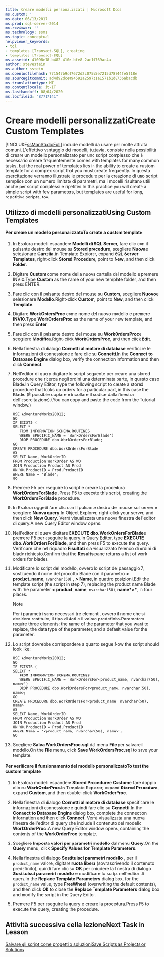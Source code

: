 ```yaml
---
title: Creare modelli personalizzati | Microsoft Docs
ms.custom: ''
ms.date: 06/13/2017
ms.prod: sql-server-2014
ms.reviewer: ''
ms.technology: ssms
ms.topic: conceptual
helpviewer_keywords:
- tql
- templates [Transact-SQL], creating
- templates [Transact-SQL]
ms.assetid: 41098e78-b482-410e-bfe8-2ac10769ac4a
author: stevestein
ms.author: sstein
ms.openlocfilehash: 771547b9c47672d2c075b5e7215d78744fe5f18e
ms.sourcegitcommit: ad4d92dce894592a259721a1571b1d8736abacdb
ms.translationtype: MT
ms.contentlocale: it-IT
ms.lasthandoff: 08/04/2020
ms.locfileid: "87717141"
---
```

# <a name="create-custom-templates"></a><span data-ttu-id="4c521-102">Creare modelli personalizzati</span><span class="sxs-lookup"><span data-stu-id="4c521-102">Create Custom Templates</span></span>
  [!INCLUDE[ssManStudioFull](../../includes/ssmanstudiofull-md.md)] <span data-ttu-id="4c521-103">include modelli da usare per molte attività comuni. L'effettivo vantaggio dei modelli, tuttavia, consiste nella possibilità di creare un modello personalizzato per uno script complesso che è necessario creare frequentemente.</span><span class="sxs-lookup"><span data-stu-id="4c521-103">comes with templates for many common tasks, but the real power of templates lies in the ability to create a custom template for a complex script that you must create frequently.</span></span> <span data-ttu-id="4c521-104">In questa esercitazione verranno illustrate le procedure per la creazione di uno script semplice con un numero limitato di parametri, ma i modelli risultano utili anche per script complessi e ripetitivi.</span><span class="sxs-lookup"><span data-stu-id="4c521-104">In this practice you will create a simple script with few parameters, but templates are useful for long, repetitive scripts, too.</span></span>  
  
## <a name="using-custom-templates"></a><span data-ttu-id="4c521-105">Utilizzo di modelli personalizzati</span><span class="sxs-lookup"><span data-stu-id="4c521-105">Using Custom Templates</span></span>  
  
#### <a name="to-create-a-custom-template"></a><span data-ttu-id="4c521-106">Per creare un modello personalizzato</span><span class="sxs-lookup"><span data-stu-id="4c521-106">To create a custom template</span></span>  
  
1.  <span data-ttu-id="4c521-107">In Esplora modelli espandere **Modelli di SQL Server**, fare clic con il pulsante destro del mouse su **Stored procedure**, scegliere **Nuova**e selezionare **Cartella**.</span><span class="sxs-lookup"><span data-stu-id="4c521-107">In Template Explorer, expand **SQL Server Templates**, right-click **Stored Procedure**, point to **New**, and then click **Folder**.</span></span>  
  
2.  <span data-ttu-id="4c521-108">Digitare **Custom** come nome della nuova cartella del modello e premere INVIO.</span><span class="sxs-lookup"><span data-stu-id="4c521-108">Type **Custom** as the name of your new template folder, and then press ENTER.</span></span>  
  
3.  <span data-ttu-id="4c521-109">Fare clic con il pulsante destro del mouse su **Custom**, scegliere **Nuovo**e selezionare **Modello**.</span><span class="sxs-lookup"><span data-stu-id="4c521-109">Right-click **Custom**, point to **New**, and then click **Template**.</span></span>  
  
4.  <span data-ttu-id="4c521-110">Digitare **WorkOrdersProc** come nome del nuovo modello e premere **INVIO**.</span><span class="sxs-lookup"><span data-stu-id="4c521-110">Type **WorkOrdersProc** as the name of your new template, and then press **Enter**.</span></span>  
  
5.  <span data-ttu-id="4c521-111">Fare clic con il pulsante destro del mouse su **WorkOrdersProc**e scegliere **Modifica**.</span><span class="sxs-lookup"><span data-stu-id="4c521-111">Right-click **WorkOrdersProc**, and then click **Edit**.</span></span>  
  
6.  <span data-ttu-id="4c521-112">Nella finestra di dialogo **Connetti al motore di database** verificare le informazioni di connessione e fare clic su **Connetti**.</span><span class="sxs-lookup"><span data-stu-id="4c521-112">In the **Connect to Database Engine** dialog box, verify the connection information and then click **Connect**.</span></span>  
  
7.  <span data-ttu-id="4c521-113">Nell'editor di query digitare lo script seguente per creare una stored procedure che ricerca negli ordini una determinata parte, in questo caso Blade.</span><span class="sxs-lookup"><span data-stu-id="4c521-113">In Query Editor, type the following script to create a stored procedure that looks up orders for a particular part, in this case the Blade.</span></span> <span data-ttu-id="4c521-114">(È possibile copiare e incollare il codice dalla finestra dell'esercitazione).</span><span class="sxs-lookup"><span data-stu-id="4c521-114">(You can copy and paste the code from the Tutorial window.)</span></span>  
  
    ```  
    USE AdventureWorks20012;  
    GO  
    IF EXISTS (  
    SELECT *   
       FROM INFORMATION_SCHEMA.ROUTINES   
       WHERE SPECIFIC_NAME = 'WorkOrdersForBlade')  
       DROP PROCEDURE dbo.WorkOrdersForBlade;  
    GO  
    CREATE PROCEDURE dbo.WorkOrdersForBlade  
    AS  
    SELECT Name, WorkOrderID   
    FROM Production.WorkOrder AS WO  
    JOIN Production.Product AS Prod  
    ON WO.ProductID = Prod.ProductID  
    WHERE Name = 'Blade';  
    GO  
    ```  
  
8.  <span data-ttu-id="4c521-115">Premere F5 per eseguire lo script e creare la procedura **WorkOrdersForBlade** .</span><span class="sxs-lookup"><span data-stu-id="4c521-115">Press F5 to execute this script, creating the **WorkOrdersForBlade** procedure.</span></span>  
  
9. <span data-ttu-id="4c521-116">In Esplora oggetti fare clic con il pulsante destro del mouse sul server e scegliere **Nuova query**.</span><span class="sxs-lookup"><span data-stu-id="4c521-116">In Object Explorer, right-click your server, and then click **New Query**.</span></span> <span data-ttu-id="4c521-117">Verrà visualizzata una nuova finestra dell'editor di query.</span><span class="sxs-lookup"><span data-stu-id="4c521-117">A new Query Editor window opens.</span></span>  
  
10. <span data-ttu-id="4c521-118">Nell'editor di query digitare **EXECUTE dbo.WorkOrdersForBlade**e premere F5 per eseguire la query.</span><span class="sxs-lookup"><span data-stu-id="4c521-118">In Query Editor, type **EXECUTE dbo.WorkOrdersForBlade**, and then press F5 to execute the query.</span></span> <span data-ttu-id="4c521-119">Verificare che nel riquadro **Risultati** sia visualizzato l'elenco di ordini di blade richiesto.</span><span class="sxs-lookup"><span data-stu-id="4c521-119">Confirm that the **Results** pane returns a list of work orders for blades.</span></span>  
  
11. <span data-ttu-id="4c521-120">Modificare lo script del modello, ovvero lo script del passaggio 7, sostituendo il nome del prodotto Blade con il parametro <strong> *<* product_name</strong>, `nvarchar(50)` , <strong> *>* Name</strong>, in quattro posizioni.</span><span class="sxs-lookup"><span data-stu-id="4c521-120">Edit the template script (the script in step 7), replacing the product name Blade with the parameter <strong>*<* product_name</strong>, `nvarchar(50)`, <strong>name*>*</strong>, in four places.</span></span>  
  
    > [!NOTE]  
    >  <span data-ttu-id="4c521-121">Per i parametri sono necessari tre elementi, ovvero il nome che si desidera restituire, il tipo di dati e il valore predefinito.</span><span class="sxs-lookup"><span data-stu-id="4c521-121">Parameters require three elements: the name of the parameter that you want to replace, the data type of the parameter, and a default value for the parameter.</span></span>  
  
12. <span data-ttu-id="4c521-122">Lo script dovrebbe corrispondere a quanto segue:</span><span class="sxs-lookup"><span data-stu-id="4c521-122">Now the script should look like:</span></span>  
  
    ```  
    USE AdventureWorks20012;  
    GO  
    IF EXISTS (  
    SELECT *   
       FROM INFORMATION_SCHEMA.ROUTINES   
       WHERE SPECIFIC_NAME = 'WorkOrdersFor<product_name, nvarchar(50), name>')  
       DROP PROCEDURE dbo.WorkOrdersFor<product_name, nvarchar(50), name>;  
    GO  
    CREATE PROCEDURE dbo.WorkOrdersFor<product_name, nvarchar(50), name>  
    AS  
    SELECT Name, WorkOrderID   
    FROM Production.WorkOrder AS WO  
    JOIN Production.Product AS Prod  
    ON WO.ProductID = Prod.ProductID  
    WHERE Name = '<product_name, nvarchar(50), name>';  
    GO  
    ```  
  
13. <span data-ttu-id="4c521-123">Scegliere **Salva WorkOrdersProc.sql** dal menu **File** per salvare il modello.</span><span class="sxs-lookup"><span data-stu-id="4c521-123">On the **File** menu, click **Save WorkOrdersProc.sql** to save your template.</span></span>  
  
#### <a name="to-test-the-custom-template"></a><span data-ttu-id="4c521-124">Per verificare il funzionamento del modello personalizzato</span><span class="sxs-lookup"><span data-stu-id="4c521-124">To test the custom template</span></span>  
  
1.  <span data-ttu-id="4c521-125">In Esplora modelli espandere **Stored Procedure**e **Custom**e fare doppio clic su **WorkOrderProc**.</span><span class="sxs-lookup"><span data-stu-id="4c521-125">In Template Explorer, expand **Stored Procedure**, expand **Custom**, and then double-click **WorkOrderProc**.</span></span>  
  
2.  <span data-ttu-id="4c521-126">Nella finestra di dialogo **Connetti al motore di database** specificare le informazioni di connessione e quindi fare clic su **Connetti**.</span><span class="sxs-lookup"><span data-stu-id="4c521-126">In the **Connect to Database Engine** dialog box, complete the connection information and then click **Connect**.</span></span> <span data-ttu-id="4c521-127">Verrà visualizzata una nuova finestra dell'editor di query che include il contenuto del modello **WorkOrderProc** .</span><span class="sxs-lookup"><span data-stu-id="4c521-127">A new Query Editor window opens, containing the contents of the **WorkOrderProc** template.</span></span>  
  
3.  <span data-ttu-id="4c521-128">Scegliere **Imposta valori per parametri modello** dal menu **Query**.</span><span class="sxs-lookup"><span data-stu-id="4c521-128">On the **Query** menu, click **Specify Values for Template Parameters**.</span></span>  
  
4.  <span data-ttu-id="4c521-129">Nella finestra di dialogo **Sostituisci parametri modello** , per il `product_name` valore, digitare **ruota libera** (sovrascrivendo il contenuto predefinito), quindi fare clic su **OK** per chiudere la finestra di dialogo **Sostituisci parametri modello** e modificare lo script nell'editor di query.</span><span class="sxs-lookup"><span data-stu-id="4c521-129">In the **Replace Template Parameters** dialog box, for the `product_name` value, type **FreeWheel** (overwriting the default contents), and then click **OK** to close the **Replace Template Parameters** dialog box and modify the script in the Query Editor.</span></span>  
  
5.  <span data-ttu-id="4c521-130">Premere F5 per eseguire la query e creare la procedura.</span><span class="sxs-lookup"><span data-stu-id="4c521-130">Press F5 to execute the query, creating the procedure.</span></span>  
  
## <a name="next-task-in-lesson"></a><span data-ttu-id="4c521-131">Attività successiva della lezione</span><span class="sxs-lookup"><span data-stu-id="4c521-131">Next Task in Lesson</span></span>  
 [<span data-ttu-id="4c521-132">Salvare gli script come progetti o soluzioni</span><span class="sxs-lookup"><span data-stu-id="4c521-132">Save Scripts as Projects or Solutions</span></span>](lesson-3-3-save-scripts-as-projects-or-solutions.md)  
  
  
